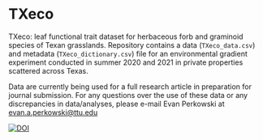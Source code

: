 # TXeco
TXeco: leaf functional trait dataset for herbaceous forb and graminoid species of Texan grasslands. Repository contains a data (`TXeco_data.csv`) and metadata (`TXeco_dictionary.csv`) file for an environmental gradient experiment conducted in summer 2020 and 2021 in private properties scattered across Texas.

Data are currently being used for a full research article in preparation for journal submission. For any questions over the use of these data or any discrepancies in data/analyses, please e-mail Evan Perkowski at <evan.a.perkowski@ttu.edu>

[![DOI](https://zenodo.org/badge/DOI/10.5281/zenodo.8387808.svg)](https://doi.org/10.5281/zenodo.8387808)


